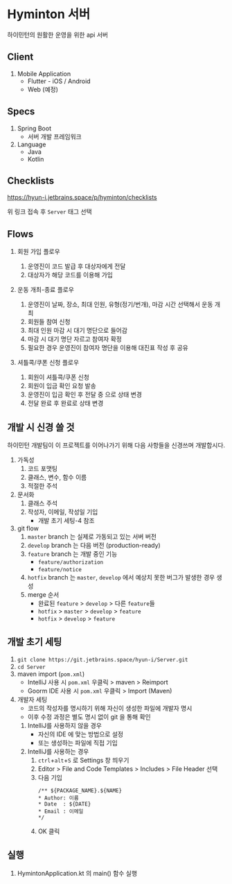 # Hyminton 서버
하이민턴의 원활한 운영을 위한 api 서버
## Client
1. Mobile Application
    - Flutter - iOS / Android
    - Web (예정)
## Specs
1. Spring Boot
    - 서버 개발 프레임워크
2. Language
    - Java
    - Kotlin
## Checklists
https://hyun-i.jetbrains.space/p/hyminton/checklists

위 링크 접속 후 `Server` 태그 선택
## Flows
1. 회원 가입 플로우
    1. 운영진이 코드 발급 후 대상자에게 전달
    2. 대상자가 해당 코드를 이용해 가입
    
2. 운동 개최-종료 플로우
    1. 운영진이 날짜, 장소, 최대 인원, 유형(정기/번개), 마감 시간 선택해서 운동 개최
    2. 회원들 참여 신청
    3. 최대 인원 마감 시 대기 명단으로 들어감
    4. 마감 시 대기 명단 자르고 참여자 확정
    5. 필요한 경우 운영진이 참여자 명단을 이용해 대진표 작성 후 공유 
    
3. 셔틀콕/쿠폰 신청 플로우
    1. 회원이 셔틀콕/쿠폰 신청
    2. 회원이 입금 확인 요청 발송
    3. 운영진이 입금 확인 후 전달 중 으로 상태 변경
    4. 전달 완료 후 완료로 상태 변경
## 개발 시 신경 쓸 것
하이민턴 개발팀이 이 프로젝트를 이어나가기 위해 다음 사항들을 신경쓰며 개발합시다.
1. 가독성
    1. 코드 포맷팅
    2. 클래스, 변수, 함수 이름
    3. 적절한 주석
2. 문서화
    1. 클래스 주석
    2. 작성자, 이메일, 작성일 기입
        - 개발 초기 세팅-4 참조
3. git flow
    1. `master` branch 는 실제로 가동되고 있는 서버 버전
    2. `develop` branch 는 다음 버전 (production-ready)
    3. `feature` branch 는 개발 중인 기능
        - `feature/authorization`
        - `feature/notice`
    4. `hotfix` branch 는 `master`, `develop` 에서 예상치 못한 버그가 발생한 경우 생성
    5. merge 순서
        - 완료된 `feature` > `develop` > 다른 `feature`들 
        - `hotfix` > `master` > `develop` > `feature`
        - `hotfix` > `develop` > `feature`
## 개발 초기 세팅
1. `git clone https://git.jetbrains.space/hyun-i/Server.git` 
2. `cd Server`
3.  maven import (`pom.xml`)
    - IntelliJ 사용 시 `pom.xml` 우클릭 > maven > Reimport
    - Goorm IDE 사용 시 `pom.xml` 우클릭 > Import (Maven)
4. 개발자 세팅
    - 코드의 작성자를 명시하기 위해 자신이 생성한 파일에 개발자 명시
    - 이후 수정 과정은 별도 명시 없이 git 을 통해 확인
    1. IntelliJ를 사용하지 않을 경우 
        - 자신의 IDE 에 맞는 방법으로 설정 
        - 또는 생성하는 파일에 직접 기입
    2. IntelliJ를 사용하는 경우
        1. `ctrl`+`alt`+`S` 로 Settings 창 띄우기
        2. Editor > File and Code Templates > Includes > File Header 선택
        3. 다음 기입
            ```
           /** ${PACKAGE_NAME}.${NAME}
            * Author: 이름
            * Date  : ${DATE}
            * Email : 이메일
            */
           ```
        4. OK 클릭
## 실행
1. HymintonApplication.kt 의 main() 함수 실행